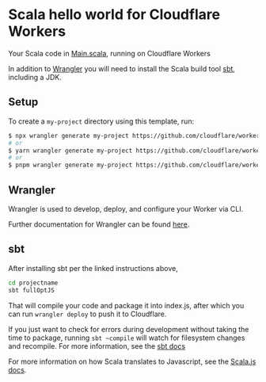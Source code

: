 # Scala hello world for Cloudflare Workers

Your Scala code in [Main.scala](https://github.com/cloudflare/scala-worker-hello-world/blob/master/src/main/scala/Main.scala), running on Cloudflare Workers

In addition to [Wrangler](https://github.com/cloudflare/wrangler) you will need to install the Scala build tool [sbt](https://www.scala-sbt.org/1.x/docs/Setup.html), including a JDK.

## Setup

To create a `my-project` directory using this template, run:

```sh
$ npx wrangler generate my-project https://github.com/cloudflare/workers-sdk/templates/experimental/worker-scala
# or
$ yarn wrangler generate my-project https://github.com/cloudflare/workers-sdk/templates/experimental/worker-scala
# or
$ pnpm wrangler generate my-project https://github.com/cloudflare/workers-sdk/templates/experimental/worker-scala
```

## Wrangler

Wrangler is used to develop, deploy, and configure your Worker via CLI.

Further documentation for Wrangler can be found [here](https://developers.cloudflare.com/workers/tooling/wrangler).

## sbt

After installing sbt per the linked instructions above,

```sh
cd projectname
sbt fullOptJS
```

That will compile your code and package it into index.js, after which you can run `wrangler deploy` to push it to Cloudflare.

If you just want to check for errors during development without taking the time to package, running `sbt ~compile` will watch for filesystem changes and recompile. For more information, see the [sbt docs](https://www.scala-sbt.org/1.x/docs/sbt-by-example.html)

For more information on how Scala translates to Javascript, see the [Scala.js docs](https://www.scala-js.org/doc/).
